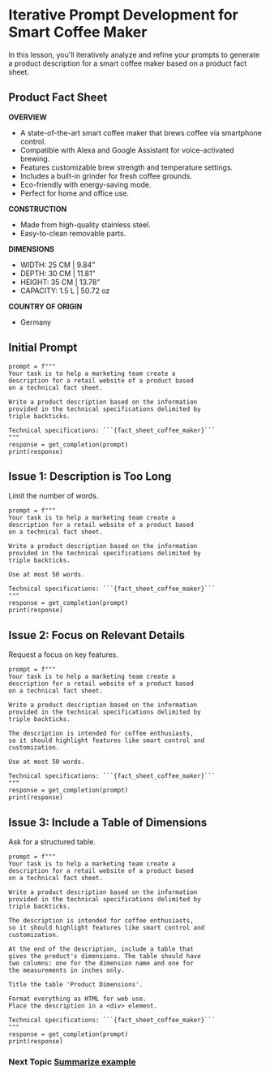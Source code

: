 # Iterative Prompt Development for Smart Coffee Maker

In this lesson, you'll iteratively analyze and refine your prompts to generate a product description for a smart coffee maker based on a product fact sheet.

## Product Fact Sheet

**OVERVIEW**

- A state-of-the-art smart coffee maker that brews coffee via smartphone control.
- Compatible with Alexa and Google Assistant for voice-activated brewing.
- Features customizable brew strength and temperature settings.
- Includes a built-in grinder for fresh coffee grounds.
- Eco-friendly with energy-saving mode.
- Perfect for home and office use.

**CONSTRUCTION**

- Made from high-quality stainless steel.
- Easy-to-clean removable parts.

**DIMENSIONS**

- WIDTH: 25 CM | 9.84”
- DEPTH: 30 CM | 11.81”
- HEIGHT: 35 CM | 13.78”
- CAPACITY: 1.5 L | 50.72 oz

**COUNTRY OF ORIGIN**

- Germany

## Initial Prompt

````
prompt = f"""
Your task is to help a marketing team create a
description for a retail website of a product based
on a technical fact sheet.

Write a product description based on the information
provided in the technical specifications delimited by
triple backticks.

Technical specifications: ```{fact_sheet_coffee_maker}```
"""
response = get_completion(prompt)
print(response)
````

## Issue 1: Description is Too Long

Limit the number of words.

````
prompt = f"""
Your task is to help a marketing team create a
description for a retail website of a product based
on a technical fact sheet.

Write a product description based on the information
provided in the technical specifications delimited by
triple backticks.

Use at most 50 words.

Technical specifications: ```{fact_sheet_coffee_maker}```
"""
response = get_completion(prompt)
print(response)
````

## Issue 2: Focus on Relevant Details

Request a focus on key features.

````
prompt = f"""
Your task is to help a marketing team create a
description for a retail website of a product based
on a technical fact sheet.

Write a product description based on the information
provided in the technical specifications delimited by
triple backticks.

The description is intended for coffee enthusiasts,
so it should highlight features like smart control and
customization.

Use at most 50 words.

Technical specifications: ```{fact_sheet_coffee_maker}```
"""
response = get_completion(prompt)
print(response)

````

## Issue 3: Include a Table of Dimensions

Ask for a structured table.

````
prompt = f"""
Your task is to help a marketing team create a
description for a retail website of a product based
on a technical fact sheet.

Write a product description based on the information
provided in the technical specifications delimited by
triple backticks.

The description is intended for coffee enthusiasts,
so it should highlight features like smart control and
customization.

At the end of the description, include a table that
gives the product's dimensions. The table should have
two columns: one for the dimension name and one for
the measurements in inches only.

Title the table 'Product Dimensions'.

Format everything as HTML for web use.
Place the description in a <div> element.

Technical specifications: ```{fact_sheet_coffee_maker}```
"""
response = get_completion(prompt)
print(response)
````

### Next Topic [Summarize example]()
